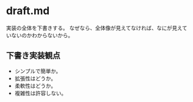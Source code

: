 # draft.md

実装の全体を下書きする。
なぜなら、全体像が見えてなければ、なにが見えていないのかわからないから。

## 下書き実装観点

- シンプルで簡単か。
- 拡張性はどうか。
- 柔軟性はどうか。
- 複雑性は許容しない。
